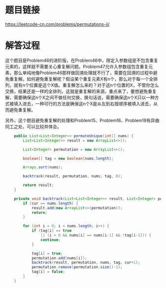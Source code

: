# 题目链接
https://leetcode-cn.com/problems/permutations-ii/

# 解答过程
这个题目是Problem46的进阶版，在Problem46中，限定入参数组是不包含重复元素的，这样就不需要关心重复解问题。Problem47允许入参数组包含重复元素，那么单纯地像Problem46那样做回溯处理就不行了，需要在回溯的过程中避免重复解。如何避免重复解呢？假设某个重复元素X有n个，那么对于每一个全排列，就有n个位置是这个X值。重复解怎么来的？对于这n个位置的X，不管你怎么交换，结果还是一样的全排列，这就是重复解的来源。重点来了，要想避免重复解，需要确保这n个X之间不做任何交换，换句话说，需要确保这n个X只以一种方式被填入进去，一种可行的方法是确保这n个X是从左到右按顺序被填入进去，从而避免重复解。

另外，这个题目避免重复解的处理和Problem15、Problem16、Problem18有异曲同工之处，可以比较并体会。

```java
	public List<List<Integer>> permuteUnique(int[] nums) {
		List<List<Integer>> result = new ArrayList<>();

		List<Integer> permutation = new ArrayList<>();

		boolean[] tag = new boolean[nums.length];

		Arrays.sort(nums);

		backtrack(result, permutation, nums, tag, 0);

		return result;
	}

	private void backtrack(List<List<Integer>> result, List<Integer> permutation, int[] nums, boolean[] tag, int cur) {
		if (cur == nums.length) {
			result.add(new ArrayList<>(permutation));
			return;
		}

		for (int i = 0; i < nums.length; i++) {
			if (tag[i] == true
				|| (i > 0 && nums[i] == nums[i-1] && !tag[i-1])) {
				continue;
			}

			tag[i] = true;
			permutation.add(nums[i]);
			backtrack(result, permutation, nums, tag, cur+1);
			permutation.remove(permutation.size()-1);
			tag[i] = false;
		}
	}
```